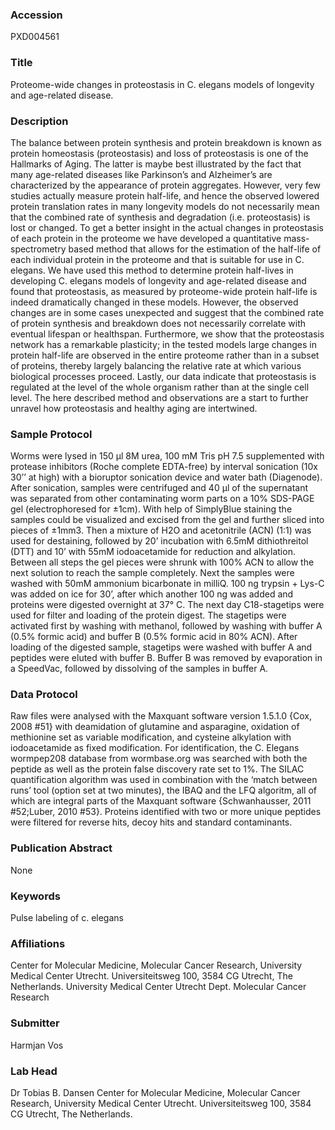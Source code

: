 ### Accession
PXD004561

### Title
Proteome-wide changes in proteostasis in C. elegans models of longevity and age-related disease.

### Description
The balance between protein synthesis and protein breakdown is known as protein homeostasis (proteostasis) and loss of proteostasis is one of the Hallmarks of Aging. The latter is maybe best illustrated by the fact that many age-related diseases like Parkinson’s and Alzheimer’s are characterized by the appearance of protein aggregates. However, very few studies actually measure protein half-life, and hence the observed lowered protein translation rates in many longevity models do not necessarily mean that the combined rate of synthesis and degradation (i.e. proteostasis) is lost or changed. To get a better insight in the actual changes in proteostasis of each protein in the proteome we have developed a quantitative mass-spectrometry based method that allows for the estimation of the half-life of each individual protein in the proteome and that is suitable for use in C. elegans. We have used this method to determine protein half-lives in developing C. elegans models of longevity and age-related disease and found that proteostasis, as measured by proteome-wide protein half-life is indeed dramatically changed in these models. However, the observed changes are in some cases unexpected and suggest that the combined rate of protein synthesis and breakdown does not necessarily correlate with eventual lifespan or healthspan. Furthermore, we show that the proteostasis network has a remarkable plasticity; in the tested models large changes in protein half-life are observed in the entire proteome rather than in a subset of proteins, thereby largely balancing the relative rate at which various biological processes proceed. Lastly, our data indicate that proteostasis is regulated at the level of the whole organism rather than at the single cell level. The here described method and observations are a start to further unravel how proteostasis and healthy aging are intertwined.

### Sample Protocol
Worms were lysed in 150 µl 8M urea, 100 mM Tris pH 7.5 supplemented with protease inhibitors (Roche complete EDTA-free) by interval sonication (10x 30’’ at high) with a bioruptor sonication device and water bath (Diagenode). After sonication, samples were centrifuged and 40 µl of the supernatant was separated from other contaminating worm parts on a 10% SDS-PAGE gel (electrophoresed for ±1cm). With help of SimplyBlue staining the samples could be visualized and excised from the gel and further sliced into pieces of ±1mm3. Then a mixture of H2O and acetonitrile (ACN) (1:1) was used for destaining, followed by 20’ incubation with 6.5mM dithiothreitol (DTT) and 10’ with 55mM iodoacetamide for reduction and alkylation. Between all steps the gel pieces were shrunk with 100% ACN  to allow the next solution to reach the sample completely.  Next the samples were washed with 50mM ammonium bicarbonate in milliQ. 100 ng trypsin + Lys-C was added on ice for 30’, after which another 100 ng was added and proteins were digested overnight at 37° C. The next day C18-stagetips were used for filter and loading of the protein digest. The stagetips were activated first by washing with methanol, followed by washing with buffer A (0.5% formic acid) and buffer B (0.5% formic acid in 80% ACN). After loading of the digested sample, stagetips were washed with buffer A and peptides were eluted with buffer B. Buffer B was removed by evaporation in a SpeedVac, followed by dissolving of the samples in buffer A.

### Data Protocol
Raw files were analysed with the Maxquant software version 1.5.1.0 {Cox, 2008 #51} with deamidation of glutamine and asparagine, oxidation of methionine set as variable modification, and cysteine alkylation with iodoacetamide as fixed modification. For identification, the C. Elegans wormpep208 database from wormbase.org was searched with both the peptide as well as the protein false discovery rate set to 1%. The SILAC quantification algorithm was used in combination with the ‘match between runs’ tool (option set at two minutes), the IBAQ and the LFQ algoritm, all of which are integral parts of the Maxquant software {Schwanhausser, 2011 #52;Luber, 2010 #53}. Proteins identified with two or more unique peptides were filtered for reverse hits, decoy hits and standard contaminants.

### Publication Abstract
None

### Keywords
Pulse labeling of c. elegans

### Affiliations
Center for Molecular Medicine, Molecular Cancer Research, University Medical Center Utrecht. Universiteitsweg 100, 3584 CG Utrecht, The Netherlands.
University Medical Center Utrecht
Dept. Molecular Cancer Research




### Submitter
Harmjan Vos

### Lab Head
Dr Tobias B. Dansen
Center for Molecular Medicine, Molecular Cancer Research, University Medical Center Utrecht. Universiteitsweg 100, 3584 CG Utrecht, The Netherlands.


